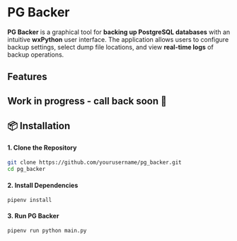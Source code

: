 # PG Backer

**PG Backer** is a graphical tool for **backing up PostgreSQL databases** with an intuitive **wxPython** user interface. The application allows users to configure backup settings, select dump file locations, and view **real-time logs** of backup operations.

## Features
Work in progress - call back soon 👋
---

## 📦 Installation
#### **1. Clone the Repository**
```sh
git clone https://github.com/yourusername/pg_backer.git
cd pg_backer
```

#### **2. Install Dependencies**
```shell
pipenv install
```

#### **3. Run PG Backer**
```shell
pipenv run python main.py
```